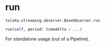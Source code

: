 # run
`toloka.streaming.observer.BaseObserver.run`

```python
run(self, period: timedelta = ...)
```

For standalone usage (out of a Pipeline).


